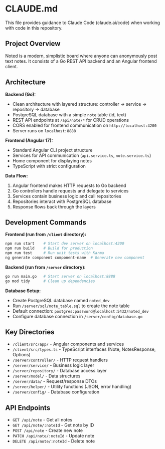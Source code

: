 # CLAUDE.md

This file provides guidance to Claude Code (claude.ai/code) when working with code in this repository.

## Project Overview

Noted is a modern, simplistic board where anyone can anonymously post text notes. It consists of a Go REST API backend and an Angular frontend client.

## Architecture

**Backend (Go):**
- Clean architecture with layered structure: controller → service → repository → database
- PostgreSQL database with a simple `note` table (id, text)
- REST API endpoints at `/api/note/*` for CRUD operations
- CORS enabled for frontend communication on `http://localhost:4200`
- Server runs on `localhost:8888`

**Frontend (Angular 17):**
- Standard Angular CLI project structure
- Services for API communication (`api.service.ts`, `note.service.ts`)
- Home component for displaying notes
- TypeScript with strict configuration

**Data Flow:**
1. Angular frontend makes HTTP requests to Go backend
2. Go controllers handle requests and delegate to services
3. Services contain business logic and call repositories
4. Repositories interact with PostgreSQL database
5. Response flows back through the layers

## Development Commands

**Frontend (run from `/client` directory):**
```bash
npm run start    # Start dev server on localhost:4200
npm run build    # Build for production
npm run test     # Run unit tests with Karma
ng generate component component-name  # Generate new component
```

**Backend (run from `/server` directory):**
```bash
go run main.go   # Start server on localhost:8888
go mod tidy      # Clean up dependencies
```

**Database Setup:**
- Create PostgreSQL database named `noted_dev`
- Run `/server/sql/note_table.sql` to create the note table
- Default connection: `postgres:password@localhost:5432/noted_dev`
- Configure database connection in `/server/config/database.go`

## Key Directories

- `/client/src/app/` - Angular components and services
- `/client/src/types.ts` - TypeScript interfaces (Note, NotesResponse, Options)
- `/server/controller/` - HTTP request handlers
- `/server/service/` - Business logic layer
- `/server/repository/` - Database access layer
- `/server/model/` - Data structures
- `/server/data/` - Request/response DTOs
- `/server/helper/` - Utility functions (JSON, error handling)
- `/server/config/` - Database configuration

## API Endpoints

- `GET /api/note` - Get all notes
- `GET /api/note/:noteId` - Get note by ID
- `POST /api/note` - Create new note
- `PATCH /api/note/:noteId` - Update note
- `DELETE /api/note/:noteId` - Delete note